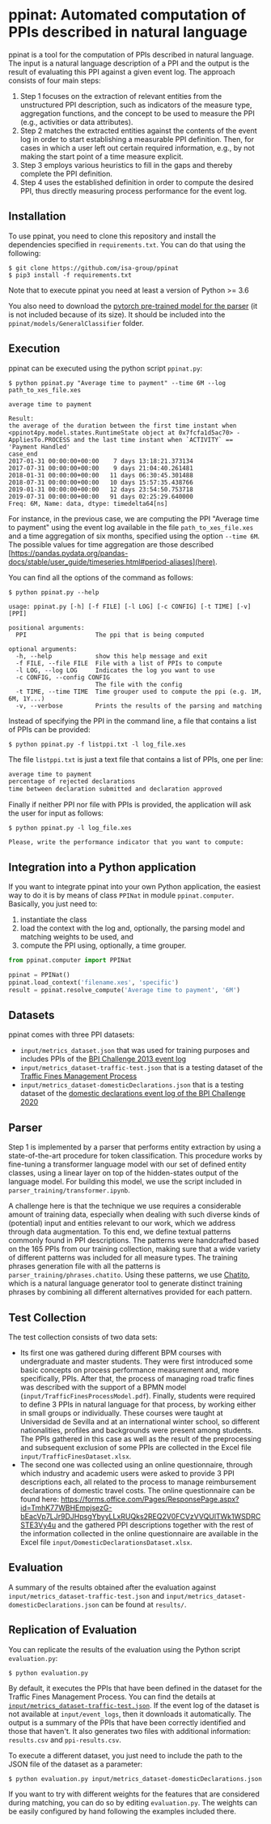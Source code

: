 # ppinat: Automated computation of PPIs described in natural language

ppinat is a tool for the computation of PPIs described in natural language. The input is a natural language description of a  PPI and the output is the result of evaluating this PPI against a given event log. The approach consists of four main steps:
1. Step 1 focuses on the extraction of relevant entities from the unstructured PPI description, such as indicators of the measure type, aggregation functions, and the concept to be used to measure the PPI (e.g., activities or data attributes). 
2. Step 2 matches the extracted entities against the contents of the event log in order to start establishing a measurable PPI definition. Then, for cases in which a user left out certain required information, e.g., by not making the start point of a time measure explicit. 
3. Step 3 employs various heuristics to fill in the gaps and thereby complete the PPI definition. 
4. Step 4 uses the established definition in order to compute the desired PPI, thus directly measuring process performance for the event log.

## Installation

To use ppinat, you need to clone this repository and install the dependencies specified in `requirements.txt`. You can do that using the following:

```shell
$ git clone https://github.com/isa-group/ppinat
$ pip3 install -f requirements.txt
```

Note that to execute ppinat you need at least a version of Python >= 3.6

You also need to download the [pytorch pre-trained model for the parser](https://www.mediafire.com/file/phpx38n1ihc8lcg/pytorch_model.bin/file) (it is not included because of its size).  It should be included into the `ppinat/models/GeneralClassifier` folder. 


## Execution
ppinat can be executed using the python script `ppinat.py`:

```console
$ python ppinat.py "Average time to payment" --time 6M --log path_to_xes_file.xes

average time to payment

Result:
the average of the duration between the first time instant when <ppinot4py.model.states.RuntimeState object at 0x7fcfa1d5ac70> - AppliesTo.PROCESS and the last time instant when `ACTIVITY` == 'Payment Handled'
case_end
2017-01-31 00:00:00+00:00    7 days 13:18:21.373134
2017-07-31 00:00:00+00:00    9 days 21:04:40.261481
2018-01-31 00:00:00+00:00   11 days 06:30:45.301488
2018-07-31 00:00:00+00:00   10 days 15:57:35.438766
2019-01-31 00:00:00+00:00   12 days 23:54:50.753718
2019-07-31 00:00:00+00:00   91 days 02:25:29.640000
Freq: 6M, Name: data, dtype: timedelta64[ns]
```

For instance, in the previous case, we are computing the PPI "Average time to payment" using the event log available in the file `path_to_xes_file.xes` and a time aggregation of six months, specified using the option `--time 6M`. The possible values for time aggregation are those described [https://pandas.pydata.org/pandas-docs/stable/user_guide/timeseries.html#period-aliases](here).

You can find all the options of the command as follows:

```console
$ python ppinat.py --help

usage: ppinat.py [-h] [-f FILE] [-l LOG] [-c CONFIG] [-t TIME] [-v] [PPI]

positional arguments:
  PPI                   The ppi that is being computed

optional arguments:
  -h, --help            show this help message and exit
  -f FILE, --file FILE  File with a list of PPIs to compute
  -l LOG, --log LOG     Indicates the log you want to use
  -c CONFIG, --config CONFIG
                        The file with the config
  -t TIME, --time TIME  Time grouper used to compute the ppi (e.g. 1M, 6M, 1Y...)
  -v, --verbose         Prints the results of the parsing and matching
```

Instead of specifying the PPI in the command line, a file that contains a list of PPIs can be provided:

```console
$ python ppinat.py -f listppi.txt -l log_file.xes
```

The file `listppi.txt` is just a text file that contains a list of PPIs, one per line:
```txt
average time to payment
percentage of rejected declarations
time between declaration submitted and declaration approved
```

Finally if neither PPI nor file with PPIs is provided, the application will ask the user for input as follows:

```console
$ python ppinat.py -l log_file.xes

Please, write the performance indicator that you want to compute:

```

## Integration into a Python application

If you want to integrate ppinat into your own Python application, the easiest way to do it is by means of class `PPINat` in module `ppinat.computer`. Basically, you just need to:
1) instantiate the class
2) load the context with the log and, optionally, the parsing model and matching weights to be used, and 
3) compute the PPI using, optionally, a time grouper.

```python
from ppinat.computer import PPINat

ppinat = PPINat()
ppinat.load_context('filename.xes', 'specific')
result = ppinat.resolve_compute('Average time to payment', '6M')
```

## Datasets
ppinat comes with three PPI datasets:

- `input/metrics_dataset.json` that was used for training purposes and includes PPIs of the [BPI Challenge 2013 event log](https://data.4tu.nl/ndownloader/files/24033593)
- `input/metrics_dataset-traffic-test.json` that is a testing dataset of the [Traffic Fines Management Process](https://data.4tu.nl/repository/uuid:270fd440-1057-4fb9-89a9-b699b47990f5)
- `input/metrics_dataset-domesticDeclarations.json` that is a testing dataset of the [domestic declarations event log of the BPI Challenge 2020](https://data.4tu.nl/ndownloader/files/24031811)


## Parser
Step 1 is implemented by a parser that performs entity extraction by using a state-of-the-art procedure for token classification.
This procedure works by fine-tuning a transformer language model with our set of defined entity classes, using a linear layer on top of the hidden-states output of the language model. For building this model, we use the script included in `parser_training/transformer.ipynb`.

A challenge here is that the technique we use requires a considerable amount of training data, especially when dealing with such diverse kinds of (potential) input and entities relevant to our work, which we address through data augmentation. To this end, we define textual patterns commonly found in PPI descriptions. The patterns were handcrafted based on the 165 PPIs from our training collection, making sure that a wide variety of different patterns was included for all measure types. The training phrases generation file with all the patterns is `parser_training/phrases.chatito`. Using these patterns, we use [Chatito](https://rodrigopivi.github.io/Chatito/), which is a natural language generator tool to generate distinct training phrases by combining all different alternatives provided for each pattern.

## Test Collection
The test collection consists of two data sets: 
- Its first one was gathered during different BPM courses with undergraduate and master students. They were first introduced some basic concepts on process performance measurement and, more specifically, PPIs. After that, the process of managing road trafic fines was described with the support of a BPMN model (`input/TrafficFinesProcessModel.pdf`). Finally, students were required to define 3 PPIs in natural language for that process, by working either in small groups or individually. These courses were taught at Universidad de Sevilla and at an international winter school, so different nationalities, profiles and backgrounds were present among students. The PPIs gathered in this case as well as the result of the preprocessing and subsequent exclusion of some PPIs are collected in the Excel file `input/TrafficFinesDataset.xlsx`.
- The second one was collected using an online questionnaire, through which industry and academic users were asked to provide 3 PPI descriptions each, all related to the process to manage reimbursement declarations of domestic travel costs. The online questionnaire can be found here: https://forms.office.com/Pages/ResponsePage.aspx?id=TmhK77WBHEmpjsezG-bEacVp7LJr9DJHpsgYbyyLLxRUQks2REQ2V0FCVzVVQUlTWk1WSDRCSTE3Vy4u and the gathered PPI descriptions together with the rest of the information collected in the online questionnaire are available in the Excel file `input/DomesticDeclarationsDataset.xlsx`.

## Evaluation

A summary of the results obtained after the evaluation against `input/metrics_dataset-traffic-test.json` and `input/metrics_dataset-domesticDeclarations.json` can be found at `results/`.

## Replication of Evaluation

You can replicate the results of the evaluation using the Python script `evaluation.py`:

```shell
$ python evaluation.py
```

By default, it executes the PPIs that have been defined in the dataset for the Traffic Fines Management Process. You can find the details at [`input/metrics_dataset-traffic-test.json`](input/metrics_dataset-traffic-test.json). If the event log of the dataset is not available at `input/event_logs`, then it downloads it automatically. The output is a summary of the PPIs that have been correctly identified and those that haven't. It also generates two files with additional information: `results.csv` and `ppi-results.csv`.

To execute a different dataset, you just need to include the path to the JSON file of the dataset as a parameter:

```shell
$ python evaluation.py input/metrics_dataset-domesticDeclarations.json
```

If you want to try with different weights for the features that are considered during matching, you can do so by editing `evaluation.py`. The weights can be easily configured by hand following the examples included there.

